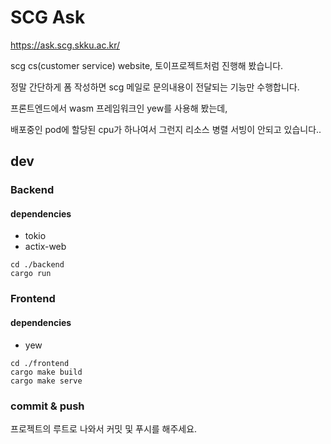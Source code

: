 # SCG Ask
https://ask.scg.skku.ac.kr/

scg cs(customer service) website, 토이프로젝트처럼 진행해 봤습니다.

정말 간단하게 폼 작성하면 scg 메일로 문의내용이 전달되는 기능만 수행합니다.

프론트엔드에서 wasm 프레임워크인 yew를 사용해 봤는데, 

배포중인 pod에 할당된 cpu가 하나여서 그런지 리소스 병렬 서빙이 안되고 있습니다..

## dev
### Backend
#### dependencies
* tokio
* actix-web

```
cd ./backend
cargo run
```

### Frontend
#### dependencies
* yew
```
cd ./frontend
cargo make build
cargo make serve
```

### commit & push
프로젝트의 루트로 나와서 커밋 및 푸시를 해주세요.

